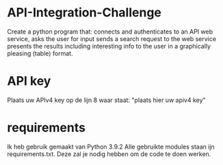 # API-Integration-Challenge
Create a python program that:      connects and authenticates to an API web service,     asks the user for input     sends a search request to the web service     presents the results including interesting info to the user in a graphically pleasing (table) format.
# API key
Plaats uw APIv4 key op de lijn 8 waar staat: "plaats hier uw apiv4 key"
# requirements
Ik heb gebruik gemaakt van Python 3.9.2
Alle gebruikte modules staan ijn requirements.txt.
Deze zal je nodig hebben om de code te doen werken.
